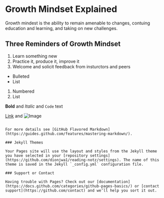 # Growth Mindset Explained
Growth mindest is the ability to remain amenable to changes, contuing education and learning, and taking on new challenges. 
## Three Reminders of Growth Mindset
1) Learn something new
2) Practice it, produce it, improve it
3) Welcome and solicit feedback from insturctors and peers
- Bulleted
- List

1. Numbered
2. List

**Bold** and _Italic_ and `Code` text

[Link](url) and ![Image](src)
```

For more details see [GitHub Flavored Markdown](https://guides.github.com/features/mastering-markdown/).

### Jekyll Themes

Your Pages site will use the layout and styles from the Jekyll theme you have selected in your [repository settings](https://github.com/dionjwa1/reading-notz/settings). The name of this theme is saved in the Jekyll `_config.yml` configuration file.

### Support or Contact

Having trouble with Pages? Check out our [documentation](https://docs.github.com/categories/github-pages-basics/) or [contact support](https://github.com/contact) and we’ll help you sort it out.
